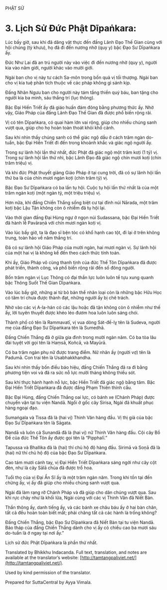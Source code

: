  

PHẬT SỬ

# 3\. Lịch Sử Đức Phật Dīpaṅkara:

Lúc bấy giờ, sau khi đã dâng vật thực đến đấng Lãnh Đạo Thế Gian cùng với hội chúng (tỳ khưu), họ đã đi đến nương nhờ (quy y) bậc Đạo Sư Dīpaṅkara ấy.

Đức Như Lai đã an trú người này vào việc đi đến nương nhờ (quy y), người kia vào năm giới, người khác vào mười giới.

Ngài ban cho vị này tư cách Sa-môn trong bốn quả vị tối thượng. Ngài ban cho vị kia tuệ phân tích thuộc về các pháp không gì sánh kịp.

Đấng Nhân Ngưu ban cho người này tám tầng thiền quý báu, ban tặng cho người kia ba minh, sáu thắng trí (lục thông).

Bậc Đại Hiền Triết ấy đã giáo huấn đám đông bằng phương thức ấy. Nhờ vậy, Giáo Pháp của đấng Lãnh Đạo Thế Gian đã được phổ biến rộng rãi.

Vị có tên Dīpaṅkara, có quai hàm lớn vai rộng, giúp cho nhiều chúng sanh vượt qua, giúp cho họ hoàn toàn thoát khỏi khổ cảnh.

Sau khi nhìn thấy chúng sanh có thể giác ngộ dầu ở cách trăm ngàn do-tuần, bậc Đại Hiền Triết đi đến trong khoảnh khắc và giác ngộ người ấy.

Trong sự lãnh hội lần thứ nhất, đức Phật đã giác ngộ một trăm koṭi (1 tỷ) vị. Trong sự lãnh hội lần thứ nhì, bậc Lãnh Đạo đã giác ngộ chín mươi koṭi (chín trăm triệu) vị.

Và khi đức Phật thuyết giảng Giáo Pháp ở tại cung trời, đã có sự lãnh hội lần thứ ba là của chín mươi ngàn koṭi (chín trăm tỷ) vị.

Bậc Đạo Sư Dīpaṅkara có ba lần tụ hội. Cuộc tụ hội lần thứ nhất là của một trăm ngàn koṭi (một ngàn tỷ, một triệu triệu) vị.

Hơn nữa, khi đấng Chiến Thắng sống biệt cư tại đỉnh núi Nārada, một trăm koṭi bậc Lậu Tận không còn ô nhiễm đã tụ hội lại.

Vào thời gian đấng Đại Hùng ngự ở ngọn núi Sudassana, bậc Đại Hiền Triết đã hành lễ Pavāraṇā với chín mươi ngàn koṭi vị.

Vào lúc bấy giờ, ta là đạo sĩ bện tóc có khổ hạnh cao tột, đi lại ở trên không trung, toàn hảo về năm thắng trí.

Đã có sự lãnh hội Giáo Pháp của mười ngàn, hai mươi ngàn vị. Sự lãnh hội của một hai vị là không kể đến theo cách thức tính toán.

Khi ấy, Giáo Pháp vô cùng thanh tịnh của đức Thế Tôn Dīpaṅkara đã được phát triển, thành công, và phổ biến rộng rãi đến số đông người.

Bốn trăm ngàn vị Lục Thông có đại thần lực luôn luôn tề tựu xung quanh bậc Thông Suốt Thế Gian Dīpaṅkara.

Vào lúc bấy giờ, những ai từ bỏ bản thể nhân loại còn là những bậc Hữu Học có tâm trí chưa được thành đạt, những người ấy bị chê trách.

Nhờ vào các vị A-la-hán có các lậu hoặc đã tận không còn ô nhiễm như thế ấy, lời tuyên thuyết được khéo léo đươm hoa luôn luôn sáng chói.

Thành phố có tên là Rammavatī, vị vua dòng Sát-đế-lỵ tên là Sudeva, người mẹ của đấng Đạo Sư Dīpaṅkara tên là Sumedhā.

Đấng Chiến Thắng đã ở giữa gia đình trong mười ngàn năm. Có ba tòa lâu đài tuyệt vời gọi tên là Haṃsā, Koñcā, và Mayūrā.

Có ba trăm ngàn phụ nữ được trang điểm. Nữ nhân ấy (người vợ) tên là Padumā. Con trai tên là Usabhakkhandha.

Sau khi nhìn thấy bốn điều báo hiệu, đấng Chiến Thắng đã ra đi bằng phương tiện voi và đã ra sức nỗ lực mười tháng không thiếu sót.

Sau khi thực hành hạnh nỗ lực, bậc Hiền Triết đã giác ngộ bằng tâm. Bậc Đại Hiền Triết Dīpaṅkara đã được đấng Phạm Thiên thỉnh cầu.

Bậc Đại Hùng, đấng Chiến Thắng oai lực, có bánh xe (Chánh Pháp) được chuyển vận tại tu viện Nandā. Ngồi ở gốc cây Sirisa, Ngài đã khuất phục hàng ngoại đạo.

Sumaṅgala và Tissa đã là (hai vị) Thinh Văn hàng đầu. Vị thị giả của bậc Đạo Sư Dīpaṅkara tên là Sāgata.

Nandā và luôn cả Sunandā đã là (hai vị) nữ Thinh Văn hàng đầu. Cội cây Bồ Đề của đức Thế Tôn ấy được gọi tên là “Pipphalī.”

Tapussa và Bhallika đã là (hai) thí chủ hộ độ hàng đầu. Sirimā và Soṇā đã là (hai) nữ thí chủ hộ độ của bậc Đạo Sư Dīpaṅkara.

Cao tám mươi cánh tay, vị Đại Hiền Triết Dīpaṅkara sáng ngời như cây cột đèn, như là cây Sālā chúa đã được trổ hoa.

Tuổi thọ của vị Đại Ẩn Sĩ ấy là một trăm ngàn năm. Trong khi tồn tại đến chừng ấy, vị ấy đã giúp cho nhiều chúng sanh vượt qua.

Ngài đã làm rạng rỡ Chánh Pháp và đã giúp cho dân chúng vượt qua. Sau khi rực cháy như là khối lửa, Ngài cùng với các vị Thinh Văn đã Niết Bàn.

Thần thông ấy, danh tiếng ấy, và các bánh xe châu báu ấy ở hai bàn chân, tất cả đều hoàn toàn biết mất; phải chăng tất cả các hành là trống không?

Đấng Chiến Thắng, bậc Đạo Sư Dīpaṅkara đã Niết Bàn tại tu viện Nandā. Bảo tháp của đấng Chiến Thắng dành cho vị ấy có chiều cao ba mươi sáu do-tuần là ở ngay tại nơi ấy.”

Lịch sử đức Phật Dīpaṅkara là phần thứ nhất.

Translated by Bhikkhu Indacanda. Full text, translation, and notes are available at the translator’s website: [http://tamtangpaliviet.net/](http://tamtangpaliviet.net/).

Used by kind permission of the translator.

Prepared for SuttaCentral by Ayya Vimala.